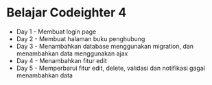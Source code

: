 <!DOCTYPE html>
<html lang="en">
<head>
    <meta charset="UTF-8">
    <meta name="viewport" content="width=device-width, initial-scale=1.0">
</head>
<body>
    <h1>Belajar Codeighter 4</h1>
    <ul class="">
        <li class="">Day 1 - Membuat login page</li>
        <li class="">Day 2 - Membuat halaman buku penghubung</li>
        <li class="">Day 3 - Menambahkan database menggunakan migration, dan menambahkan data menggunakan ajax</li>
        <li class="">Day 4 - Menambahkan fitur edit</li>
        <li class="">Day 5 - Memperbarui fitur edit, delete, validasi dan notifikasi gagal menambahkan data</li>
    </ul>
</body>
</html>
